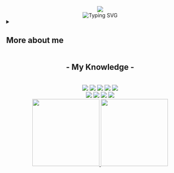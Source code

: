 <div align="center">
	<img src="https://media1.tenor.com/m/TFEgGpmxJ2EAAAAC/nagatoro.gif">
</div>
<div align="center"><img src="https://readme-typing-svg.demolab.com?font=&weight=700&size=30&pause=1000&color=F71149&random=false&width=438&lines=Hello%2C+I+am+Muhammad+Rizki+%3A)" alt="Typing SVG" /></div>
<details>
	<summary><h2>More about me</h2></summary>

- <b>Gender:</b> Male

- <b>Hobbys:</b> Tech Stuff, Audio Stuff, Games , Web & Mobile Development

- I’m currently on a journey to build **great** things

- I’m currently on a journey to build **great** things

- I’m currently learning **everything**

- I’m looking for help with **finding projects to contribute to!**

- Reach me out on my Instagram **@only.rizki**

</details>
<h2 align="center">            - My Knowledge -</h2>
<br>
<div align="center">
	<img src="https://img.shields.io/badge/PHP-777BB4?style=for-the-badge&logo=php&logoColor=white"/>
	<img src="https://img.shields.io/badge/html5%20-%23E34F26.svg?&style=for-the-badge&logo=html5&logoColor=white"/>
	<img src="https://img.shields.io/badge/css3%20-%231572B6.svg?&style=for-the-badge&logo=css3&logoColor=white"/>
	<img src="https://img.shields.io/badge/Dart-0175C2?style=for-the-badge&logo=dart&logoColor=white"/>
	<img src="https://img.shields.io/badge/Flutter-02569B?style=for-the-badge&logo=flutter&logoColor=white"/><br>
	<img src="https://img.shields.io/badge/MySQL-00000F?style=for-the-badge&logo=mysql&logoColor=white"/>
	<img src="https://img.shields.io/badge/Bootstrap-563D7C?style=for-the-badge&logo=bootstrap&logoColor=white"/>
	<img src="https://img.shields.io/badge/javascript%20-%23323330.svg?&style=for-the-badge&logo=javascript&logoColor=%23F7DF1E"/>
	<img src="https://img.shields.io/badge/git%20-%23F05033.svg?&style=for-the-badge&logo=git&logoColor=white"/> 
</div>
<div align="center">
<a href="https://github.com/MuhammadRizki003">
  <img height="180em" src="https://github-readme-stats-eight-theta.vercel.app/api?username=MuhammadRizki003&show_icons=true&theme=algolia&include_all_commits=true&count_private=true"/>
  <img height="180em" src="https://github-readme-stats-eight-theta.vercel.app/api/top-langs/?username=MuhammadRizki003&layout=compact&theme=algolia"/>
</a>
</div>


<br><br>
<br>
